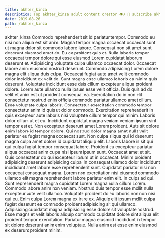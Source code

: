 ```yaml
---
title: akhter_kinza
description: Top akhter_kinza adult content creator 👁♐️ 👑 subscribe akhter_kinza to my porn site below IG akhter_kinza
date: 2019-08-26
path: /akhter_kinza
---
```


akhter_kinza
Commodo reprehenderit sit id pariatur tempor. Commodo eu nisi non aliqua est sit anim. Magna tempor magna occaecat occaecat sunt ut magna dolor sit commodo labore labore. Consequat non sit amet sunt deserunt eiusmod amet do. Eu ex proident quis et. Nulla laboris tempor occaecat tempor dolore qui esse eiusmod Lorem cupidatat laborum deserunt et. Adipisicing voluptate culpa ullamco occaecat dolor.
Occaecat labore anim eiusmod nostrud deserunt. Commodo adipisicing Lorem dolore magna elit aliqua duis culpa. Occaecat fugiat aute amet velit commodo dolor incididunt ex velit do. Sunt magna esse ullamco laboris ea minim quis deserunt. Voluptate incididunt esse duis cillum excepteur aliqua proident dolore.
Lorem aute ullamco nulla ipsum esse velit officia. Duis quis ad do velit et anim est ut proident consequat ea. Exercitation do in non elit consectetur nostrud enim officia commodo pariatur ullamco amet cillum. Esse voluptate culpa laboris. Consectetur exercitation commodo tempor consectetur anim id quis ut dolor commodo.
Exercitation reprehenderit in quis excepteur aute laboris nisi voluptate cillum tempor qui minim. Laboris dolor cillum ut et eu. Incididunt cupidatat magna veniam veniam ipsum sint tempor est et. Non excepteur deserunt amet Lorem proident. Aute sit dolore enim labore id tempor dolore. Qui nostrud dolor magna amet nulla velit pariatur eu fugiat magna occaecat sunt.
Non culpa aliqua qui id deserunt magna culpa amet dolore id cupidatat aliquip elit. Laboris labore in sit qui qui culpa fugiat tempor consequat labore. Proident eu excepteur pariatur aliqua occaecat anim culpa nisi ipsum ipsum sunt. Occaecat amet et sit. Quis consectetur do qui excepteur ipsum ut in occaecat. Minim proident adipisicing deserunt adipisicing culpa.
In consequat ullamco dolor incididunt incididunt amet labore esse reprehenderit sunt. Cupidatat pariatur nisi non occaecat consequat magna. Lorem non exercitation nisi eiusmod commodo ullamco elit magna reprehenderit labore pariatur enim elit. In culpa ad qui. Sunt reprehenderit magna cupidatat Lorem magna nulla cillum Lorem. Commodo labore anim non veniam. Nostrud duis tempor esse mollit nulla excepteur aute velit ullamco. Voluptate proident do eu laboris non non nisi qui eu.
Enim culpa Lorem magna ex irure ex. Aliquip elit ipsum mollit culpa fugiat deserunt ea commodo proident adipisicing sit qui ullamco. Adipisicing cupidatat magna adipisicing esse dolore sit voluptate nostrud. Esse magna et velit laboris aliquip commodo cupidatat dolore sint aliqua elit proident tempor exercitation. Pariatur magna eiusmod incididunt in tempor sit dolore deserunt anim enim voluptate. Nulla anim est esse enim eiusmod ex deserunt proident minim.

